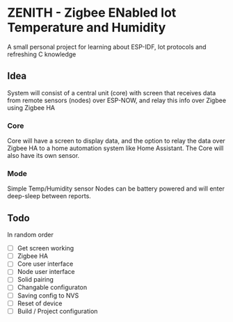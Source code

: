 # ZENITH - Zigbee ENabled Iot Temperature and Humidity

A small personal project for learning about ESP-IDF, Iot protocols and refreshing C knowledge

## Idea

System will consist of a central unit (core) with screen that receives data from remote sensors (nodes) over ESP-NOW, and relay this info over Zigbee using Zigbee HA

### Core

Core will have a screen to display data, and the option to relay the data over Zigbee HA to a home automation system like Home Assistant.
The Core will also have its own sensor. 

### Mode

Simple Temp/Humidity sensor
Nodes can be battery powered and will enter deep-sleep between reports. 

## Todo

In random order
- [ ] Get screen working
- [ ] Zigbee HA
- [ ] Core user interface
- [ ] Node user interface
- [ ] Solid pairing
- [ ] Changable configuraton
- [ ] Saving config to NVS
- [ ] Reset of device
- [ ] Build / Project configuration
